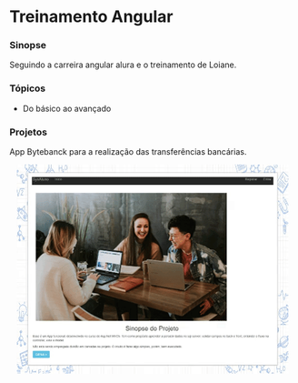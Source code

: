# Treinamento Angular

### Sinopse ###
<p> 
  Seguindo a carreira angular alura e o treinamento de Loiane.
</p>

### Tópicos ###

* Do básico ao avançado

 
### Projetos ###

<p> 
App Bytebanck para a realização das transferências bancárias.
</p> 

<p align="center">
  <img src="https://github.com/Jeffconexion/SysAluno/blob/main/sysProject.gif" /> 
</p>


